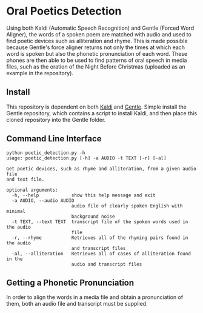 # Oral Poetics Detection
Using both Kaldi (Automatic Speech Recognition) and Gentle (Forced Word Aligner), the words of a spoken poem are matched with audio and used to find poetic devices such as alliteration and rhyme. This is made possible because Gentle's force aligner returns not only the times at which each word is spoken but also the phonetic pronunciation of each word. These phones are then able to be used to find patterns of oral speech in media files, such as the oration of the Night Before Christmas (uploaded as an example in the repository). 

## Install 
This repository is dependent on both [Kaldi](https://github.com/kaldi-asr/kaldi) and [Gentle](https://github.com/lowerquality/gentle). Simple install the Gentle repository, which contains a script to install Kaldi, and then place this cloned repository into the Gentle folder.  

## Command Line Interface
```
python poetic_detection.py -h
usage: poetic_detection.py [-h] -a AUDIO -t TEXT [-r] [-al]

Get poetic devices, such as rhyme and alliteration, from a given audio file
and text file.

optional arguments:
  -h, --help            show this help message and exit
  -a AUDIO, --audio AUDIO
                        audio file of clearly spoken English with minimal
                        background noise
  -t TEXT, --text TEXT  transcript file of the spoken words used in the audio
                        file
  -r, --rhyme           Retrieves all of the rhyming pairs found in the audio
                        and transcript files
  -al, --alliteration   Retrieves all of cases of alliteration found in the
                        audio and transcript files
```

## Getting a Phonetic Pronunciation
In order to align the words in a media file and obtain a pronunciation of them, both an audio file and transcript must be supplied.
